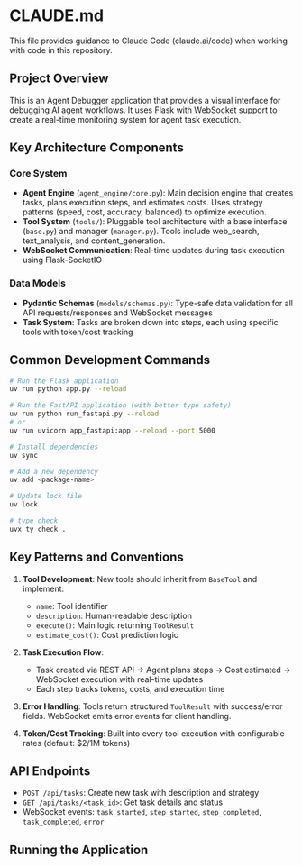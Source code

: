 # CLAUDE.md

This file provides guidance to Claude Code (claude.ai/code) when working with code in this repository.

## Project Overview

This is an Agent Debugger application that provides a visual interface for debugging AI agent workflows. It uses Flask with WebSocket support to create a real-time monitoring system for agent task execution.

## Key Architecture Components

### Core System
- **Agent Engine** (`agent_engine/core.py`): Main decision engine that creates tasks, plans execution steps, and estimates costs. Uses strategy patterns (speed, cost, accuracy, balanced) to optimize execution.
- **Tool System** (`tools/`): Pluggable tool architecture with a base interface (`base.py`) and manager (`manager.py`). Tools include web_search, text_analysis, and content_generation.
- **WebSocket Communication**: Real-time updates during task execution using Flask-SocketIO

### Data Models
- **Pydantic Schemas** (`models/schemas.py`): Type-safe data validation for all API requests/responses and WebSocket messages
- **Task System**: Tasks are broken down into steps, each using specific tools with token/cost tracking

## Common Development Commands

```bash
# Run the Flask application
uv run python app.py --reload

# Run the FastAPI application (with better type safety)
uv run python run_fastapi.py --reload
# or
uv run uvicorn app_fastapi:app --reload --port 5000

# Install dependencies
uv sync

# Add a new dependency
uv add <package-name>

# Update lock file
uv lock

# type check
uvx ty check .
```

## Key Patterns and Conventions

1. **Tool Development**: New tools should inherit from `BaseTool` and implement:
   - `name`: Tool identifier
   - `description`: Human-readable description
   - `execute()`: Main logic returning `ToolResult`
   - `estimate_cost()`: Cost prediction logic

2. **Task Execution Flow**:
   - Task created via REST API → Agent plans steps → Cost estimated → WebSocket execution with real-time updates
   - Each step tracks tokens, costs, and execution time

3. **Error Handling**: Tools return structured `ToolResult` with success/error fields. WebSocket emits error events for client handling.

4. **Token/Cost Tracking**: Built into every tool execution with configurable rates (default: $2/1M tokens)

## API Endpoints

- `POST /api/tasks`: Create new task with description and strategy
- `GET /api/tasks/<task_id>`: Get task details and status
- WebSocket events: `task_started`, `step_started`, `step_completed`, `task_completed`, `error`

## Running the Application

